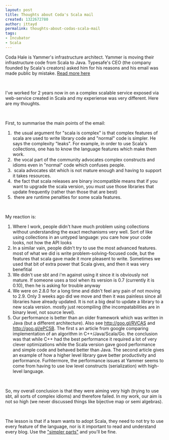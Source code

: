```yaml
---
layout: post
title: Thoughts about Coda's Scala mail
created: 1322672780
author: ittayd
permalink: thoughts-about-codas-scala-mail
tags:
- Incubator
- Scala
---
```

<p>Coda Hale is Yammer's infrastructure architect. Yammer is moving their infrastructure code from&nbsp;Scala to Java. Typesafe's CEO&nbsp;(the company founded by Scala's creators)&nbsp;asked him for his reasons and his email was made public by mistake. <a href="http://codahale.com/the-rest-of-the-story/">Read more here</a></p>
<p>&nbsp;</p>
<p>I've worked for 2 years now in on a complex scalable service exposed via web-service created in Scala and my experiense was very different. Here are my thoughts.</p>
<p>&nbsp;</p>
<p>First, to summarise the main points of the email:</p>
<ol>
    <li>&nbsp;the usual argument for &quot;scala is complex&quot; is that complex       features of scala are used to write library code and &quot;normal&quot; code       is simpler. He says the complexity &quot;leaks&quot;. For example, in order to use       Scala's collections, one has to know the language features which make them work.</li>
    <li>&nbsp;the vocal part of the community advocates complex constructs       and idioms even in &quot;normal&quot; code which confuses people.</li>
    <li>&nbsp;scala advocates sbt which is not mature enough and having to       support it takes resources.</li>
    <li>&nbsp;the fact that scala releases are binary incompatible means       that if you want to upgrade the scala version, you must use those       libraries that update frequently (rather than those that are best)</li>
    <li>&nbsp;there are runtime penalties for some scala features.</li>
</ol>
<p>&nbsp;</p>
<p>My reaction is:</p>
<ol>
    <li>Where I&nbsp;work,  people didn't have much problem using       collections without understanding the exact mechanisms very well. Sort of like using collections in an untyped language: you care       how your code looks, not how the API looks</li>
    <li>In a similar vain, people didn't try to use the most advanced       features. most of what we did is write problem-solving-focused code, but the       features that scala gave made it more pleasent to write. Sometimes we used that bit of extra power that Scala gives, and then it was very benefitial</li>
    <li>We didn't use sbt and i'm against using it since it is       obviously not mature. If someone uses a tool when its version is       0.7 (currently it is 0.10), then he is asking for trouble anyway</li>
    <li>We were on 2.8.0 for a long time and didn't feel any pain of       not moving to 2.9. Only 3 weeks ago did we move and then it was       painless since all libraries have already updated. It is not a big       deal to update a library to a new scala version. mostly just       recompiling (the incompatabilities are in binary level, not source       level).</li>
    <li>Our performance is better than an older framework which was written       in Java (but a different architecture). Also see <a href="http://goo.gl/RVCAS">      http://goo.gl/RVCAS</a> and <a href="http://goo.gl/ePC5B">http://goo.gl/ePC5B</a>. The first s an article from google comparing implementation of an       algorithm in C++/Java/Scala/Go. the conclusion was that while C++       had the best performance it required a lot of very clever       optimizations while the Scala version gave good performance and       simple code and behaved better than Java.&nbsp;The second article gives an example of how a higher level library gave better productivity and performance. Furhtermore, the performance issues at Yammer       seems to come from having to use low level constructs       (serialization) with high-level language.</li>
</ol>
<p>&nbsp;</p>
<p>So, my overall conclusion is that they were aiming very high       (trying to use sbt, all sorts of complex idioms) and therefore       failed. In my work, our aim is not so high (we never discussed       things like bijective map or semi algebras). </p>
<p>&nbsp;</p>
<p>The lesson is that if a team wants to adopt Scala, they need to       not try to use every feature of the language, nor is it important       to read and understand every blog. Use the <a href="http://www.tikalk.com/java/blog/simpler-parts-scala">&quot;simpler parts&quot;</a> and       you'll be fine.</p>
<p>&nbsp;</p>
<p>&nbsp;</p>
<p>&nbsp;</p>
<p>&nbsp;</p>

